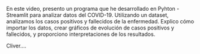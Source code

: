 En este video, presento un programa que he desarrollado en Pyhton -
Streamlit para analizar datos del COVID-19. Utilizando un dataset, 
analizamos los casos positivos y fallecidos de la enfermedad.
Explico cómo importar los datos, crear gráficos de evolución de casos
positivos y fallecidos, y proporciono interpretaciones de los resultados.

Cliver....
